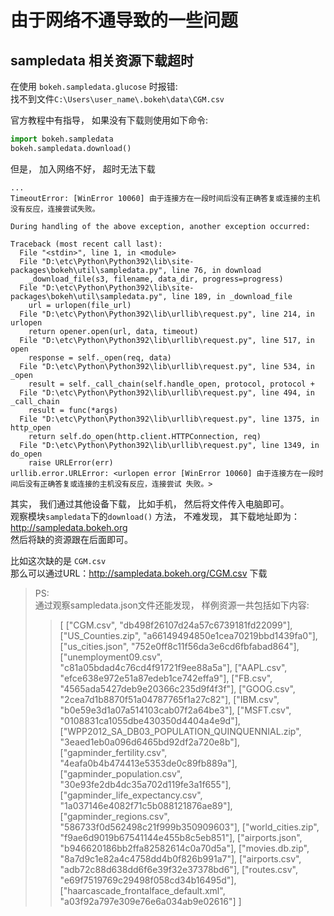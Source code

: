 # 由于网络不通导致的一些问题  

## sampledata 相关资源下载超时
在使用 ```bokeh.sampledata.glucose``` 时报错:  
找不到文件```C:\Users\user_name\.bokeh\data\CGM.csv```  

官方教程中有指导， 如果没有下载则使用如下命令:  
``` Python
import bokeh.sampledata
bokeh.sampledata.download()
```
但是， 加入网络不好， 超时无法下载  
```  
...  
TimeoutError: [WinError 10060] 由于连接方在一段时间后没有正确答复或连接的主机没有反应，连接尝试失败。

During handling of the above exception, another exception occurred:

Traceback (most recent call last):
  File "<stdin>", line 1, in <module>
  File "D:\etc\Python\Python392\lib\site-packages\bokeh\util\sampledata.py", line 76, in download
    _download_file(s3, filename, data_dir, progress=progress)
  File "D:\etc\Python\Python392\lib\site-packages\bokeh\util\sampledata.py", line 189, in _download_file
    url = urlopen(file_url)
  File "D:\etc\Python\Python392\lib\urllib\request.py", line 214, in urlopen
    return opener.open(url, data, timeout)
  File "D:\etc\Python\Python392\lib\urllib\request.py", line 517, in open
    response = self._open(req, data)
  File "D:\etc\Python\Python392\lib\urllib\request.py", line 534, in _open
    result = self._call_chain(self.handle_open, protocol, protocol +
  File "D:\etc\Python\Python392\lib\urllib\request.py", line 494, in _call_chain
    result = func(*args)
  File "D:\etc\Python\Python392\lib\urllib\request.py", line 1375, in http_open
    return self.do_open(http.client.HTTPConnection, req)
  File "D:\etc\Python\Python392\lib\urllib\request.py", line 1349, in do_open
    raise URLError(err)
urllib.error.URLError: <urlopen error [WinError 10060] 由于连接方在一段时间后没有正确答复或连接的主机没有反应，连接尝试 失败。>
```  

其实， 我们通过其他设备下载， 比如手机， 然后将文件传入电脑即可。  
观察模块```sampledata```下的```download()``` 方法， 不难发现， 其下载地址即为：  
http://sampledata.bokeh.org  
然后将缺的资源跟在后面即可。 

比如这次缺的是 ```CGM.csv```  
那么可以通过URL：http://sampledata.bokeh.org/CGM.csv  下载    
> PS:  
> 通过观察sampledata.json文件还能发现， 样例资源一共包括如下内容:  
>> \[
>>     \["CGM.csv",                                     "db498f26107d24a57c6739181fd22099"],
>>     \["US_Counties.zip",                             "a66149494850e1cea70219bbd1439fa0"],
>>     \["us_cities.json",                              "752e0ff8c11f56da3e6cd6fbfabad864"],
>>     \["unemployment09.csv",                          "c81a05bdad4c76cd4f91721f9ee88a5a"],
>>     \["AAPL.csv",                                    "efce638e972e51a87edeb1ce742effa9"],
>>     \["FB.csv",                                      "4565ada5427deb9e20366c235d9f4f3f"],
>>     \["GOOG.csv",                                    "2cea7d1b8870f51a04787765f1a27c82"],
>>     \["IBM.csv",                                     "b0e59e3d1a07a514103cab07f2a64be3"],
>>     \["MSFT.csv",                                    "0108831ca1055dbe430350d4404a4e9d"],
>>     \["WPP2012_SA_DB03_POPULATION_QUINQUENNIAL.zip", "3eaed1eb0a096d6465bd92df2a720e8b"],
>>     \["gapminder_fertility.csv",                     "4eafa0b4b474413e5353de0c89fb889a"],
>>     \["gapminder_population.csv",                    "30e93fe2db4dc35a702d119fe3a1f655"],
>>     \["gapminder_life_expectancy.csv",               "1a037146e4082f71c5b088121876ae89"],
>>     \["gapminder_regions.csv",                       "586733f0d562498c21f999b350909603"],
>>     \["world_cities.zip",                            "f9ae6d9019b67541144e455b8c5eb851"],
>>     \["airports.json",                               "b946620186bb2ffa82582614c0a70d5a"],
>>     \["movies.db.zip",                               "8a7d9c1e82a4c4758dd4b0f826b991a7"],
>>     \["airports.csv",                                "adb72c88d638dd6f6e39f32e37378bd6"],
>>     \["routes.csv",                                  "e69f7519769c29498f058cd34b16495d"],
>>     \["haarcascade_frontalface_default.xml",         "a03f92a797e309e76e6a034ab9e02616"]
>> ]
>> 



